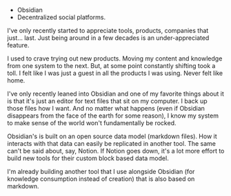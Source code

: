 - Obsidian
- Decentralized social platforms.

I've only recently started to appreciate tools, products, companies that just... last. Just being around in a few decades is an under-appreciated feature.

I used to crave trying out new products. Moving my content and knowledge from one system to the next. But, at some point constantly shifting took a toll. I felt like I was just a guest in all the products I was using. Never felt like home.

I've only recently leaned into Obsidian and one of my favorite things about it is that it's just an editor for text files that sit on my computer. I back up those files how I want. And no matter what happens (even if Obsidian disappears from the face of the earth for some reason), I know my system to make sense of the world won't fundamentally be rocked.

Obsidian's is built on an open source data model (markdown files). How it interacts with that data can easily be replicated in another tool. The same can't be said about, say, Notion. If Notion goes down, it's a lot more effort to build new tools for their custom block based data model.

I'm already building another tool that I use alongside Obsidian (for knowledge consumption instead of creation) that is also based on markdown. 